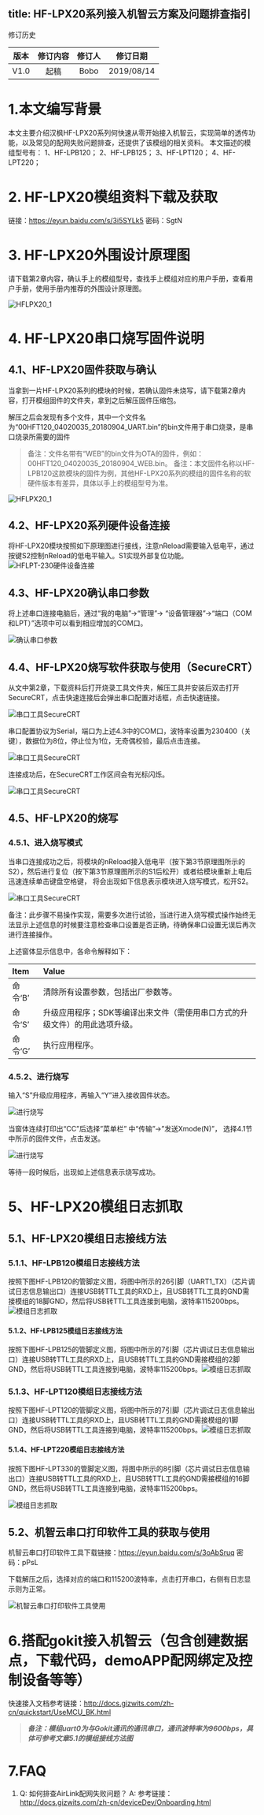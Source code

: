 title: HF-LPX20系列接入机智云方案及问题排查指引
---

修订历史

| 版本        | 修订内容    |  修订人  | 修订日期|
| :------:   | :-----:   | :----: |:----:|
| V1.0        |起稿      |   Bobo    |2019/08/14|


# 1.本文编写背景
本文主要介绍汉枫HF-LPX20系列何快速从零开始接入机智云，实现简单的透传功能，以及常见的配网失败问题排查，还提供了该模组的相关资料。
本文描述的模组型号有：
1、HF-LPB120；
2、HF-LPB125；
3、HF-LPT120；
4、HF-LPT220；

# 2. HF-LPX20模组资料下载及获取
链接：https://eyun.baidu.com/s/3i5SYLk5 密码：SgtN

# 3. HF-LPX20外围设计原理图

请下载第2章内容，确认手上的模组型号，查找手上模组对应的用户手册，查看用户手册，使用手册内推荐的外围设计原理图。

![HFLPX20_1](/assets/zh-cn/deviceDev/HFLPX20/HFLPX20_1.png)

# 4. HF-LPX20串口烧写固件说明

## 4.1、HF-LPX20固件获取与确认
当拿到一片HF-LPX20系列的模块的时候，若确认固件未烧写，请下载第2章内容，打开模组固件的文件夹，拿到之后解压固件压缩包。

解压之后会发现有多个文件，其中一个文件名为“00HFT120_04020035_20180904_UART.bin”的bin文件用于串口烧录，是串口烧录所需要的固件

>备注：文件名带有“WEB”的bin文件为OTA的固件，例如：00HFT120_04020035_20180904_WEB.bin。
>备注：本文固件名称以HF-LPB120这款模块的固件为例，其他HF-LPX20系列的模组的固件名称的软硬件版本有差异，具体以手上的模组型号为准。

![HFLPX20_1](/assets/zh-cn/deviceDev/HFLPX20/HFLPX20_2.png)


## 4.2、HF-LPX20系列硬件设备连接
将HF-LPX20模块按照如下原理图进行接线，注意nReload需要输入低电平，通过按键S2控制nReload的低电平输入。S1实现外部复位功能。
![HFLPT-230硬件设备连接](/assets/zh-cn/deviceDev/HFLPX20/HFLPX20_12.png)


## 4.3、HF-LPX20确认串口参数
将上述串口连接电脑后，通过“我的电脑”->“管理”-> “设备管理器”->“端口（COM 和LPT）”选项中可以看到相应增加的COM口。

![确认串口参数](/assets/zh-cn/deviceDev/HFLPX20/HFLPX20_13.png)

## 4.4、HF-LPX20烧写软件获取与使用（SecureCRT）


从文中第2章，下载资料后打开烧录工具文件夹，解压工具并安装后双击打开SecureCRT，点击快速连接后会弹出串口配置对话框，点击快速链接。

![串口工具SecureCRT](/assets/zh-cn/deviceDev/HFLPX20/HFLPX20_11.png)

串口配置协议为Serial，端口为上述4.3中的COM口，波特率设置为230400（关键），数据位为8位，停止位为1位，无奇偶校验，最后点击连接。

![串口工具SecureCRT](/assets/zh-cn/deviceDev/HFLPX20/HFLPX20_14.png)

连接成功后，在SecureCRT工作区间会有光标闪烁。

![串口工具SecureCRT](/assets/zh-cn/deviceDev/HFLPX20/HFLPX20_15.png)


## 4.5、HF-LPX20的烧写
### 4.5.1、进入烧写模式
当串口连接成功之后，将模块的nReload接入低电平（按下第3节原理图所示的S2），然后进行复位（按下第3节原理图所示的S1后松开）或者给模块重新上电后迅速连续单击键盘空格键，
将会出现如下信息表示模块进入烧写模式，松开S2。

![串口工具SecureCRT](/assets/zh-cn/deviceDev/HFLPX20/HFLPX20_3.png)

备注：此步骤不易操作实现，需要多次进行试验，当进行进入烧写模式操作始终无法显示上述信息的时候要注意检查串口设置是否正确，待确保串口设置无误后再次进行连接操作。

上述窗体显示信息中，各命令解释如下： 

| Item      |    Value |
| :-------- |:--------|
|命令‘B’  |清除所有设置参数，包括出厂参数等。|
|命令‘S’  |升级应用程序；SDK等编译出来文件（需使用串口方式的升级文件）的用此选项升级。|
|命令‘G’| 执行应用程序。|

### 4.5.2、进行烧写

输入“S”升级应用程序，再输入“Y”进入接收固件状态。

![进行烧写](/assets/zh-cn/deviceDev/HFLPX20/HFLPX20_4.png)

当窗体连续打印出“CC”后选择”菜单栏” 中“传输”->”发送Xmode(N)”， 选择4.1节中所示的固件文件，点击发送。

![进行烧写](/assets/zh-cn/deviceDev/HFLPX20/HFLPX20_5.png)

等待一段时候后，出现如上述信息表示烧写成功。


# 5、HF-LPX20模组日志抓取

## 5.1、HF-LPX20模组日志接线方法
### 5.1.1、HF-LPB120模组日志接线方法
按照下图HF-LPB120的管脚定义图，将图中所示的26引脚（UART1_TX）（芯片调试日志信息输出口）连接USB转TTL工具的RXD上，且USB转TTL工具的GND需接模组的18脚GND，然后将USB转TTL工具连接到电脑，波特率115200bps。
​​![模组日志抓取](/assets/zh-cn/deviceDev/HFLPX20/HFLPX20_6.png)

#### 5.1.2、HF-LPB125模组日志接线方法
按照下图HF-LPB125的管脚定义图，将图中所示的7引脚（芯片调试日志信息输出口）连接USB转TTL工具的RXD上，且USB转TTL工具的GND需接模组的2脚GND，然后将USB转TTL工具连接到电脑，波特率115200bps。
​​![模组日志抓取](/assets/zh-cn/deviceDev/HFLPX20/HFLPX20_7.png)



### 5.1.3、HF-LPT120模组日志接线方法
按照下图HF-LPT120的管脚定义图，将图中所示的7引脚（芯片调试日志信息输出口）连接USB转TTL工具的RXD上，且USB转TTL工具的GND需接模组的1脚GND，然后将USB转TTL工具连接到电脑，波特率115200bps。
​​![模组日志抓取](/assets/zh-cn/deviceDev/HFLPX20/HFLPX20_8.png)

#### 5.1.4、HF-LPT220模组日志接线方法
按照下图HF-LPT330的管脚定义图，将图中所示的8引脚（芯片调试日志信息输出口）连接USB转TTL工具的RXD上，且USB转TTL工具的GND需接模组的16脚GND，然后将USB转TTL工具连接到电脑，波特率115200bps。



![模组日志抓取](/assets/zh-cn/deviceDev/HFLPX20/HFLPX20_9.png)


## 5.2、机智云串口打印软件工具的获取与使用
机智云串口打印软件工具下载链接：https://eyun.baidu.com/s/3oAbSruq 密码：pPsL

下载解压之后，选择对应的端口和115200波特率，点击打开串口，右侧有日志显示则为正常。

![机智云串口打印软件工具使用](/assets/zh-cn/deviceDev/HFLPX20/HFLPX20_10.png)

# 6.搭配gokit接入机智云（包含创建数据点，下载代码，demoAPP配网绑定及控制设备等等）
快速接入文档参考链接：http://docs.gizwits.com/zh-cn/quickstart/UseMCU_BK.html

>***备注：模组uart0为与Gokit通讯的通讯串口，通讯波特率为9600bps，具体可参考文章5.1的模组接线方法图***


# 7.FAQ
1. Q: 如何排查AirLink配网失败问题？
    A: 参考链接：http://docs.gizwits.com/zh-cn/deviceDev/Onboarding.html

